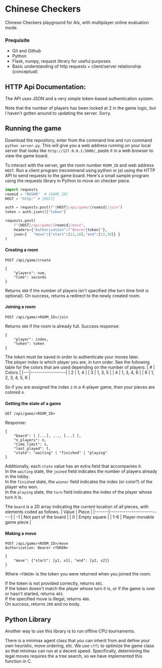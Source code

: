 # Chinese Checkers
Chinese Checkers playground for AIs, with multiplayer online evaluation mode.

### Prequisite
- Git and Github
- Python 
- Flask, numpy, request library for useful purposes
- Basic understanding of http requests + client/server relationship (conceptual)

## HTTP Api Documentation:
The API uses JSON and a very simple token-based authentication system. 

Note that the number of players has been locked at 2 in the game logic, but I haven't gotten around to updating the server. Sorry.

## Running the game 
Download the repository, enter from the command line and run command ```python server.py```. This will give you a web address running on your local server that looks like ```http://127.0.0.1:5000/```, paste it in a web browser to view the game board. 

To interact with the server, get the room number ```ROOM_ID``` and web address ```HOST```. Run a client program (recommend using python or js) using the HTTP API to send requests to the game board. Here's a small sample program using the requests library in Python to move on checker piece.

```python
import requests 
roomid = "RGSHR"  # {GAME_ID}
HOST = "http:" # {HOST}

auth = requests.post(f"{HOST}/api/game/{roomid}/join")
token = auth.json()["token"]

requests.post(
    f"{HOST}/api/game/{roomid}/move", 
    headers={"Authorizatoin":f"Bearer{token}"}, 
    json={   "move":{"start":[13,10],"end":[12,10]} }
) 
```

#### Creating a room
```http
POST /api/game/create

{
    "players": num,
    "time": seconds
}
```
Returns `400` if the number of players isn't specified (the turn time limit is optional).
On success, returns a redirect to the newly created room.

#### Joining a room
```http
POST /api/game/<ROOM_ID>/join
```

Returns `400` if the room is already full.
Success response:
```
{
    "player": index,
    "token": token
}
```
The *token* must be saved in order to authenticate your moves later.   
The *player* index is which player you are, in turn order. See the following table for the colors that are used depending on the number of players:
| # | Colors           |
|---|------------------|
| 2 | 1, 4             |
| 3 | 1, 3, 5          |
| 4 | 1, 3, 4, 6       |
| 6 | 1, 2, 3, 4, 5, 6 |

So if you are assigned the index `2` in a 4-player game, then your pieces are colored `4`.

#### Getting the state of a game
```http
GET /api/game/<ROOM_ID>
```

Response:
```
{
    "board": [ [...], ..., [...] ],
    "n_players": n,
    "time_limit": s,
    "last_played": t,
    "state": "waiting" | "finished" | "playing"
}
```
Additionally, each `state` value has an extra field that accompanies it.  
In the `waiting` state, the `joined` field indicates the number of players already in the lobby.  
In the `finished` state, the `winner` field indicates the index (or color?) of the player who won.  
In the `playing` state, the `turn` field indicates the index of the player whose turn it is.

The `board` is a 2D array indicating the current location of all pieces, with elements coded as follows.
| Value | Piece                     |
|-------|---------------------------|
|  -1   | Not part of the board     |
|   0   | Empty square              |
|  1-6  | Player-movable game piece |

#### Making a move
```http
POST /api/game/<ROOM_ID>/move
Authorization: Bearer <TOKEN>

{
    "move": {"start": [y1, x1], "end": [y2, x2]}
}
```
Where `<TOKEN>` is the token you were returned when you joined the room.

If the token is not provided correctly, returns `401`.  
If the token doesn't match the player whose turn it is, or if the game is over or hasn't started, returns `403`.  
If the specified move is illegal, returns `400`.  
On success, returns `200` and no body.

## Python Library

Another way to use this library is to run offline CPU tournaments.

There is a minimax agent class that you can inherit from and define your own heuristic, move ordering, etc. 
We use `cffi` to optimize the game class so that minimax can run at a decent speed. Specifically, determining
the legal moves requires the a tree search, so we have implemented this function in C.

